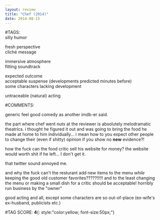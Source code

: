 ```yaml
---  
layout: review  
title: "Chef (2014)"  
date: 2014-08-15  
---  
```

  
#TAGS:  
silly humor  
  
fresh perspective  
cliché message  
  
immersive atmosphere  
fitting soundtrack  
  
expected outcome  
acceptable suspense (developments predicted minutes before)  
some characters lacking development  
  
untraceable (natural) acting  
  
#COMMENTS:  
  
generic feel good comedy as another imdb-er said.  
  
the part where chef went nuts at the reviewer is absolutely melodramatic theatrics. i thought he figured it out and was going to bring the food he made at home to him individually... i mean how to you expect other people to change their (even if shitty) opinion if you show no **new** evidence?!  
  
how the fuck can the food critic sell his website for money? the website would worth shit if he left... I don't get it.  
  
that twitter sound annoyed me.  
  
and why the fuck can't the resturant add new items to the menu *while* keeping the good old customer favorites?????!!!!! and to the least changing the menu or making a small dish for a critic should be acceptable! horribly run business by the "owner"  
  
good acting and all, except some characters are so out-of-place (ex-wife's ex-husband, publicists etc.)  
  
  
  
  
  
#TAG SCORE: **4**{: style:"color:yellow; font-size:50px;"}  
